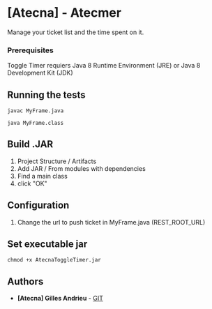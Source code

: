 # [Atecna] - Atecmer

Manage your ticket list and the time spent on it.

### Prerequisites

Toggle Timer requiers Java 8 Runtime Environment (JRE) or Java 8 Development Kit (JDK)

## Running the tests

```
javac MyFrame.java
```

```
java MyFrame.class
```

## Build .JAR

1. Project Structure / Artifacts 
2. Add JAR / From modules with dependencies
3. Find a main class
4. click "OK"

## Configuration

1. Change the url to push ticket in MyFrame.java (REST_ROOT_URL)

## Set executable jar

```
chmod +x AtecnaToggleTimer.jar
```

## Authors

* **[Atecna] Gilles Andrieu** - [GIT](https://github.com/atecna/Atecmer)
